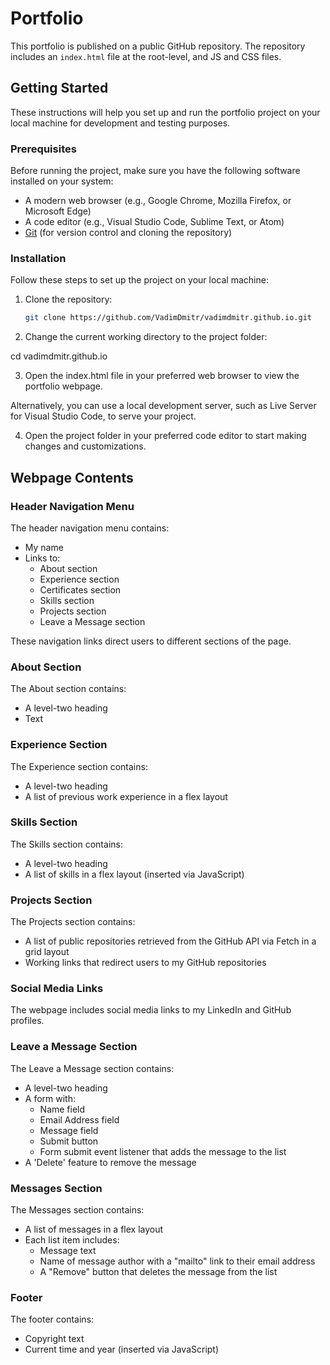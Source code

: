 # Portfolio

This portfolio is published on a public GitHub repository. The repository includes an `index.html` file at the root-level, and JS and CSS files.

## Getting Started

These instructions will help you set up and run the portfolio project on your local machine for development and testing purposes.

### Prerequisites

Before running the project, make sure you have the following software installed on your system:

- A modern web browser (e.g., Google Chrome, Mozilla Firefox, or Microsoft Edge)
- A code editor (e.g., Visual Studio Code, Sublime Text, or Atom)
- [Git](https://git-scm.com/) (for version control and cloning the repository)

### Installation

Follow these steps to set up the project on your local machine:

1. Clone the repository:

   ```bash
   git clone https://github.com/VadimDmitr/vadimdmitr.github.io.git

2.  Change the current working directory to the project folder:
   
   cd vadimdmitr.github.io

3.  Open the index.html file in your preferred web browser to view the portfolio webpage.

Alternatively, you can use a local development server, such as Live Server for Visual Studio Code, to serve your project.

4.  Open the project folder in your preferred code editor to start making changes and customizations.

## Webpage Contents

### Header Navigation Menu

The header navigation menu contains:

- My name
- Links to:
  - About section
  - Experience section
  - Certificates section
  - Skills section
  - Projects section
  - Leave a Message section

These navigation links direct users to different sections of the page.

### About Section

The About section contains:

- A level-two heading
- Text

### Experience Section

The Experience section contains:

- A level-two heading
- A list of previous work experience in a flex layout

### Skills Section

The Skills section contains:

- A level-two heading
- A list of skills in a flex layout (inserted via JavaScript)

### Projects Section

The Projects section contains:

- A list of public repositories retrieved from the GitHub API via Fetch in a grid layout
- Working links that redirect users to my GitHub repositories

### Social Media Links

The webpage includes social media links to my LinkedIn and GitHub profiles.

### Leave a Message Section

The Leave a Message section contains:

- A level-two heading
- A form with:
  - Name field
  - Email Address field
  - Message field
  - Submit button
  - Form submit event listener that adds the message to the list
- A 'Delete' feature to remove the message

### Messages Section

The Messages section contains:

- A list of messages in a flex layout
- Each list item includes:
  - Message text
  - Name of message author with a "mailto" link to their email address
  - A "Remove" button that deletes the message from the list

### Footer

The footer contains:

- Copyright text
- Current time and year (inserted via JavaScript)
